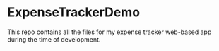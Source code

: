# ExpenseTrackerDemo
This repo contains all the files for my expense tracker web-based app during the time of development.
